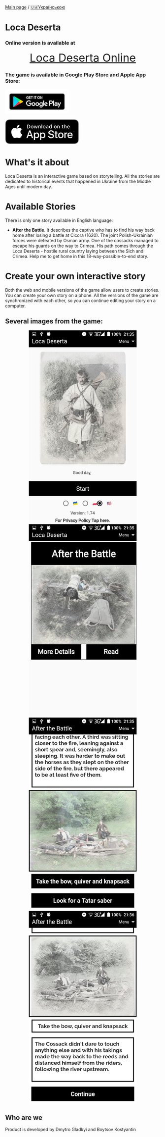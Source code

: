 [Main page](../) / [🇺🇦Українською](index.md)

# Loca Deserta

### Online version is available at 
<p align="center">
<a style="font-size: 36px" href="https://locadeserta.com/game/?lang=en">Loca Deserta Online</a>
</p>


### The game is available in Google Play Store and Apple App Store:

[![Download from Google Play](../images/play_store_badge.png)](https://play.google.com/store/apps/details?id=gladimdim.locadeserta)

[![Download from App Store](../images/appstore.svg)](https://apps.apple.com/us/app/loca-deserta/id1468068398)

# What's it about

Loca Deserta is an interactive game based on storytelling. All the stories are dedicated to historical
events that happened in Ukraine from the Middle Ages until modern day.

# Available Stories
There is only one story available in English language:

- **After the Battle**. It describes the captive who has to find his way back home after losing a battle at Cicora (1620). The joint Polish-Ukrainian forces were defeated by Osman army. One of the cossacks managed to escape his guards on the way to Crimea. His path comes through the Loca Deserta - hostile rural country laying between the Sich and Crimea. Help me to get home in this 18-way-possible-to-end story.

# Create your own interactive story
Both the web and mobile versions of the game allow users to create stories. You can create your own story on a phone. All the versions of the game are synchronized with each other, so you can continue editing your story on a computer.

## Several images from the game:

<p align="center">
  <img src="../images/en/screen1.png" width="350">
  <img src="../images/en/screen2.png" width="350">
  <img src="../images/en/screen3.png" width="350">
  <img src="../images/en/screen4.png" width="350">
</p>


## Who are we

Product is developed by Dmytro Gladkyi and Boytsov Kostyantin


